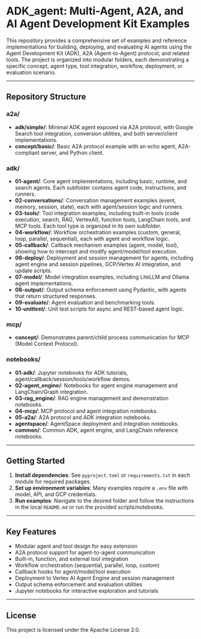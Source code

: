# ADK_agent: Multi-Agent, A2A, and AI Agent Development Kit Examples

This repository provides a comprehensive set of examples and reference implementations for building, deploying, and evaluating AI agents using the Agent Development Kit (ADK), A2A (Agent-to-Agent) protocol, and related tools. The project is organized into modular folders, each demonstrating a specific concept, agent type, tool integration, workflow, deployment, or evaluation scenario.

---

## Repository Structure

### a2a/
- **adk/simple/**: Minimal ADK agent exposed via A2A protocol, with Google Search tool integration, conversion utilities, and both server/client implementations.
- **concept/basic/**: Basic A2A protocol example with an echo agent, A2A-compliant server, and Python client.

### adk/
- **01-agent/**: Core agent implementations, including basic, runtime, and search agents. Each subfolder contains agent code, instructions, and runners.
- **02-conversations/**: Conversation management examples (event, memory, session, state), each with agent/session logic and runners.
- **03-tools/**: Tool integration examples, including built-in tools (code execution, search, RAG, VertexAI), function tools, LangChain tools, and MCP tools. Each tool type is organized in its own subfolder.
- **04-workflow/**: Workflow orchestration examples (custom, general, loop, parallel, sequential), each with agent and workflow logic.
- **05-callback/**: Callback mechanism examples (agent, model, tool), showing how to intercept and modify agent/model/tool execution.
- **06-deploy/**: Deployment and session management for agents, including agent engine and session pipelines, GCP/Vertex AI integration, and update scripts.
- **07-model/**: Model integration examples, including LiteLLM and Ollama agent implementations.
- **08-output/**: Output schema enforcement using Pydantic, with agents that return structured responses.
- **09-evaluate/**: Agent evaluation and benchmarking tools.
- **10-unittest/**: Unit test scripts for async and REST-based agent logic.

### mcp/
- **concept/**: Demonstrates parent/child process communication for MCP (Model Context Protocol).

### notebooks/
- **01-adk/**: Jupyter notebooks for ADK tutorials, agent/callback/session/tools/workflow demos.
- **02-agent_engine/**: Notebooks for agent engine management and LangChain/Graph integration.
- **03-rag_engine/**: RAG engine management and demonstration notebooks.
- **04-mcp/**: MCP protocol and agent integration notebooks.
- **05-a2a/**: A2A protocol and ADK integration notebooks.
- **agentspace/**: AgentSpace deployment and integration notebooks.
- **common/**: Common ADK, agent engine, and LangChain reference notebooks.

---

## Getting Started

1. **Install dependencies**: See `pyproject.toml` or `requirements.txt` in each module for required packages.
2. **Set up environment variables**: Many examples require a `.env` file with model, API, and GCP credentials.
3. **Run examples**: Navigate to the desired folder and follow the instructions in the local `README.md` or run the provided scripts/notebooks.

---

## Key Features
- Modular agent and tool design for easy extension
- A2A protocol support for agent-to-agent communication
- Built-in, function, and external tool integration
- Workflow orchestration (sequential, parallel, loop, custom)
- Callback hooks for agent/model/tool execution
- Deployment to Vertex AI Agent Engine and session management
- Output schema enforcement and evaluation utilities
- Jupyter notebooks for interactive exploration and tutorials

---

## License

This project is licensed under the Apache License 2.0.